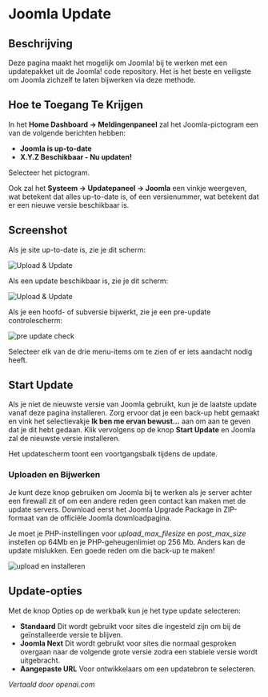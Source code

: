 <!-- Filename: Help4.x:Joomla_Update  / Display title: Joomla Update -->

# Joomla Update

## Beschrijving

Deze pagina maakt het mogelijk om Joomla! bij te werken met een updatepakket uit de Joomla! 
code repository. Het is het beste en veiligste om Joomla zichzelf te laten bijwerken via deze
methode.

## Hoe te Toegang Te Krijgen

In het **Home Dashboard → Meldingenpaneel** zal het Joomla-pictogram een van de volgende berichten hebben:
- **Joomla is up-to-date**
- **X.Y.Z Beschikbaar - Nu updaten!**

Selecteer het pictogram.

Ook zal het **Systeem → Updatepaneel → Joomla** een vinkje weergeven, wat betekent dat alles up-to-date is, of een versienummer, wat betekent dat er een nieuwe versie beschikbaar is.

## Screenshot

Als je site up-to-date is, zie je dit scherm:

![Upload & Update](../../../en/images/joomla-update/upload-update-up-to-date.png)

Als een update beschikbaar is, zie je dit scherm:

![Upload & Update](../../../en/images/joomla-update/upload-update-available.png)

Als je een hoofd- of subversie bijwerkt, zie je een pre-update controlescherm:

![pre update check](../../../en/images/joomla-update/upload-update-pre-update-check.png)

Selecteer elk van de drie menu-items om te zien of er iets aandacht nodig heeft.

## Start Update

Als je niet de nieuwste versie van Joomla gebruikt, kun je de
laatste update vanaf deze pagina installeren. Zorg ervoor dat je een back-up hebt gemaakt
en vink het selectievakje **Ik ben me ervan bewust...** aan om aan te geven dat je dit hebt gedaan. Klik vervolgens
op de knop **Start Update** en Joomla zal de nieuwste versie installeren.

Het updatescherm toont een voortgangsbalk tijdens de update.

### Uploaden en Bijwerken

Je kunt deze knop gebruiken om Joomla bij te werken als je server achter een
firewall zit of om een andere reden geen contact kan maken met de update servers. Download eerst
het Joomla Upgrade Package in ZIP-formaat van de officiële
Joomla downloadpagina.

Je moet je PHP-instellingen voor *upload_max_filesize* en *post_max_size* instellen op 64Mb
en je PHP-geheugenlimiet op 256 Mb. Anders kan de update mislukken. Een
goede reden om die back-up te maken!

![upload en installeren](../../../en/images/joomla-update/upload-update-upload-install.png)

## Update-opties

Met de knop Opties op de werkbalk kun je het type update selecteren:

- **Standaard** Dit wordt gebruikt voor sites die ingesteld zijn om bij de geïnstalleerde versie te blijven.
- **Joomla Next** Dit wordt gebruikt voor sites die normaal gesproken overgaan naar de volgende grote
  versie zodra een stabiele versie wordt uitgebracht.
- **Aangepaste URL** Voor ontwikkelaars om een updatebron te selecteren.

*Vertaald door openai.com*
